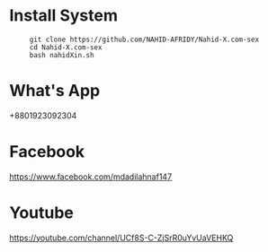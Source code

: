# Install System

         git clone https://github.com/NAHID-AFRIDY/Nahid-X.com-sex
         cd Nahid-X.com-sex
         bash nahidXin.sh



# What's App
+8801923092304


# Facebook
https://www.facebook.com/mdadilahnaf147

# Youtube
https://youtube.com/channel/UCf8S-C-ZjSrR0uYvUaVEHKQ

